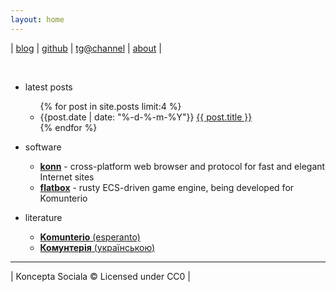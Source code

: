 ```yaml
---
layout: home
---
```


| [blog](blog) | [github](https://github.com/konceptosociala/) | [tg@channel](https://t.me/hnutov) | [about](about) |

<br>

* latest posts
	<ul>
		{% for post in site.posts limit:4 %}
		<li>
			{{post.date | date: "%-d-%-m-%Y"}}
			<a href="{{ post.url }}">{{ post.title }}</a>
		</li>
		{% endfor %}
	</ul>

* software
    * [**konn**](https://github.com/konceptosociala/konn) - cross-platform web 
	browser and protocol for fast and elegant Internet sites
    * [**flatbox**](https://github.com/konceptosociala/flatbox) - rusty ECS-driven 
	game engine, being developed for Komunterio

* literature
	* [**Komunterio** (esperanto)](https://github.com/konceptosociala/Komunterio-EO)
	* [**Комунтерія** (українською)](https://github.com/konceptosociala/Komunterio-UA)

---

| Koncepta Sociala © Licensed under CC0 |
